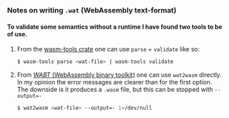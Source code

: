 ### Notes on writing `.wat` (WebAssembly text-format)

#### To validate some semantics without a runtime I have found two tools to be of use.

1. From the [wasm-tools crate](https://github.com/bytecodealliance/wasm-tools) one can use `parse` + `validate` like so:
    ```sh
    $ wasm-tools parse <wat-file> | wasm-tools validate
   ```
2. From [*WABT* (WebAssembly binary toolkit)](https://github.com/WebAssembly/wabt) one can use `wat2wasm` directly. In
   my opinion the error messages are clearer than for the first option. The downside is it produces a `.wasm` file, but
   this can be stopped with `--output=-`
    ```sh
   $ wat2wasm <wat-file> --output=- 1>/dev/null
   ```

